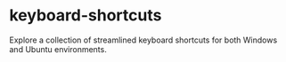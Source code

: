 # keyboard-shortcuts
Explore a collection of streamlined keyboard shortcuts for both Windows and Ubuntu environments.

